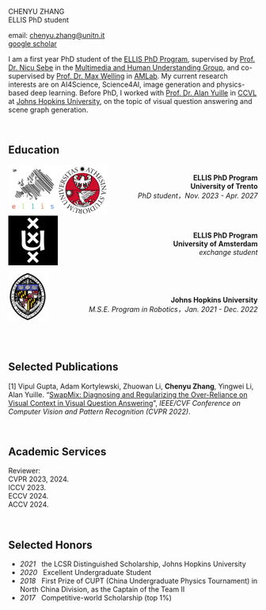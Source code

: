 
CHENYU ZHANG <br>
ELLIS PhD student <br>
<!-- the University of Trento <br> -->
email: <chenyu.zhang@unitn.it><br>
[google scholar](https://scholar.google.com/citations?hl=en&user=mhQQsNgAAAAJ)

I am a first year PhD student of the [ELLIS PhD Program](https://ellis.eu/phd-postdoc), supervised by [Prof. Dr. Nicu Sebe](https://disi.unitn.it/~sebe/) in the [Multimedia and Human Understanding Group](http://mhug.disi.unitn.it/#/), and 
co-supervised by [Prof. Dr. Max Welling](https://staff.fnwi.uva.nl/m.welling/) in [AMLab](https://amlab.science.uva.nl/). My current research interests are on AI4Science, Science4AI, image generation and physics-based deep learning. Before PhD, I worked with [Prof. Dr. Alan Yuille](https://www.cs.jhu.edu/~ayuille/) in [CCVL](https://ccvl.jhu.edu/) at [Johns Hopkins University](https://www.jhu.edu/), on the topic of visual question answering and scene graph generation. 



<br>

## Education

 <img style="float: left;" src="assets/img/ellis.png" width="100" height="100">
 <img style="float: left;" src="assets/img/unitn.png" width="100" height="100">
 <p style="text-align: right"> 
 <br>
 <b> ELLIS PhD Program </b>   <br>
 <b> University of Trento </b>   <br>
 <i> PhD student，Nov. 2023 - Apr. 2027 </i>
 </p>

 <br>

 <img style="float: left;" src="assets/img/UvA.png" width="100" height="100">
 <p style="text-align: right"> 
 <br>
 <b> ELLIS PhD Program </b>   <br>
 <b> University of Amsterdam </b>   <br>
 <i> exchange student </i>
 </p>

 <br>

 <img style="float: left;" src="assets/img/JHU.jpg" width="80" height="100">
 <p style="text-align: right"> 
 <br> <br>
 <b> Johns Hopkins University </b>   <br>
 <i> M.S.E. Program in Robotics，Jan. 2021 - Dec. 2022 </i>
 </p>

<br>


<br>
<br>

## Selected Publications

[1] Vipul Gupta, Adam Kortylewski, Zhuowan Li, <b>Chenyu Zhang</b>, Yingwei Li, Alan Yuille. “[SwapMix: Diagnosing and Regularizing the Over-Reliance on Visual Context in Visual Question Answering](https://openaccess.thecvf.com/content/CVPR2022/papers/Gupta_SwapMix_Diagnosing_and_Regularizing_the_Over-Reliance_on_Visual_Context_in_CVPR_2022_paper.pdf)”, <i>IEEE/CVF Conference on Computer Vision and Pattern Recognition (CVPR 2022)</i>.

<br>

## Academic Services
Reviewer: <br>
CVPR 2023, 2024. <br>
ICCV 2023.  <br>
ECCV 2024.  <br>
ACCV 2024.


<br>

## Selected Honors

* *2021* &nbsp;  the LCSR Distinguished Scholarship, Johns Hopkins University
* *2020* &nbsp;  Excellent Undergraduate Student
* *2018* &nbsp;  First Prize of CUPT (China Undergraduate Physics Tournament) in North China Division, as the Captain of the Team Ⅱ
* *2017* &nbsp;  Competitive-world Scholarship (top 1%)

